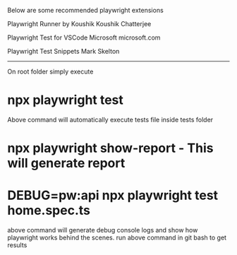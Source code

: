 Below are some recommended playwright extensions

Playwright Runner by Koushik
Koushik Chatterjee

Playwright Test for VSCode
Microsoft
microsoft.com

Playwright Test Snippets
Mark Skelton

---------------------------------------------------------------------------

On root folder simply execute

# npx playwright test

Above command will automatically execute tests file inside tests folder

# npx playwright show-report - This will generate report

# DEBUG=pw:api npx playwright test home.spec.ts

above command will generate debug console logs and show how playwright works behind the scenes. run above command in git bash to get results